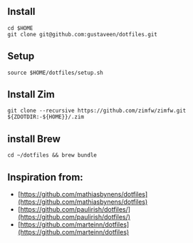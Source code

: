 ## Install

    cd $HOME
    git clone git@github.com:gustaveen/dotfiles.git

## Setup

    source $HOME/dotfiles/setup.sh

## Install Zim
    
    git clone --recursive https://github.com/zimfw/zimfw.git ${ZDOTDIR:-${HOME}}/.zim

## install Brew

    cd ~/dotfiles && brew bundle
    
## Inspiration from:

* [https://github.com/mathiasbynens/dotfiles](https://github.com/mathiasbynens/dotfiles)
* [https://github.com/paulirish/dotfiles/](https://github.com/paulirish/dotfiles/)
* [https://github.com/marteinn/dotfiles](https://github.com/marteinn/dotfiles)
